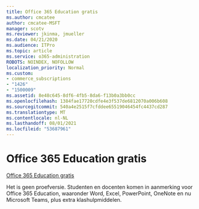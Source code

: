 ```yaml
---
title: Office 365 Education gratis
ms.author: cmcatee
author: cmcatee-MSFT
manager: scotv
ms.reviewer: jkinma, jmueller
ms.date: 04/21/2020
ms.audience: ITPro
ms.topic: article
ms.service: o365-administration
ROBOTS: NOINDEX, NOFOLLOW
localization_priority: Normal
ms.custom:
- commerce_subscriptions
- "1426"
- "1500009"
ms.assetid: 8e48c645-8df6-4fb5-8da6-f13b0a3bb0cc
ms.openlocfilehash: 1384fae17720cdfe4e3f537de6812070a006b608
ms.sourcegitcommit: 540a4e2515f7cfddee65519046454fc4437cd287
ms.translationtype: MT
ms.contentlocale: nl-NL
ms.lasthandoff: 08/01/2021
ms.locfileid: "53687961"
---
```

# <a name="office-365-education-for-free"></a>Office 365 Education gratis

[Office 365 Education gratis](https://products.office.com/student/office-in-education?ms.officeurl=students)
  
Het is geen proefversie. Studenten en docenten komen in aanmerking voor Office 365 Education, waaronder Word, Excel, PowerPoint, OneNote en nu Microsoft Teams, plus extra klashulpmiddelen.